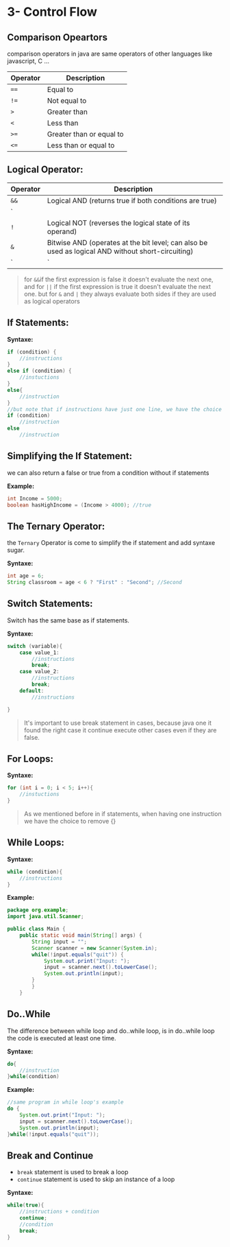 # 3- Control Flow

## Comparison Opeartors 
comparison operators in java are same operators of other languages like javascript, C ...

| Operator | Description                         |
|----------|-------------------------------------|
| `==`     | Equal to                            |
| `!=`     | Not equal to                        |
| `>`      | Greater than                        |
| `<`      | Less than                           |
| `>=`     | Greater than or equal to            |
| `<=`     | Less than or equal to               |

## Logical Operator:

| Operator | Description                                      |
|----------|--------------------------------------------------|
| `&&`     | Logical AND (returns true if both conditions are true) |
| `||`     | Logical OR (returns true if at least one condition is true) |
| `!`      | Logical NOT (reverses the logical state of its operand) |
| `&`      | Bitwise AND (operates at the bit level; can also be used as logical AND without short-circuiting) |
| `|`      | Bitwise OR (operates at the bit level; can also be used as logical OR without short-circuiting) |

> for `&&`if the first expression is false it doesn't evaluate the next one, and for `||` if the first expression is true it doesn't evaluate the next one.
> but for `&` and `|` they always evaluate both sides if they are used as logical operators

## If Statements:

**Syntaxe:**
```java
if (condition) {
    //instructions
}
else if (condition) {
    //instuctions
}
else{
    //instruction
}
//but note that if instructions have just one line, we have the choice the not set the curley braces
if (condition)
    //instruction
else 
    //instruction
```
## Simplifying the If Statement:

we can also return a false or true from a condition without if statements

**Example:**
```java
int Income = 5000;
boolean hasHighIncome = (Income > 4000); //true
```

## The Ternary Operator:
the `Ternary` Operator is come to simplify the if statement and add syntaxe sugar.

**Syntaxe:**
```java
int age = 6;
String classroom = age < 6 ? "First" : "Second"; //Second 
```
## Switch Statements:
Switch has the same base as if statements.

**Syntaxe:**

```java
switch (variable){
    case value_1:
        //instructions
        break;
    case value_2:
        //instructions
        break;
    default:
        //instructions

}
```
> It's important to use break statement in cases, because java one it found the right case it continue execute other cases even if they are false.

## For Loops:

**Syntaxe:**

```java
for (int i = 0; i < 5; i++){
    //instuctions
}
```

> As we mentioned before in if statements, when having one instruction we have the choice to remove {}


## While Loops:

**Syntaxe:**

```java
while (condition){
    //instructions
}
```
**Example:**

```java
package org.example;
import java.util.Scanner;

public class Main {
    public static void main(String[] args) {
        String input = "";
        Scanner scanner = new Scanner(System.in);
        while(!input.equals("quit")) {
            System.out.print("Input: ");
            input = scanner.next().toLowerCase();
            System.out.println(input);
        }
        }
    }

```
## Do..While

The difference between while loop and do..while loop, is in do..while loop the code is executed at least one time.

**Syntaxe:**

```java
do{
    //instruction
}while(condition)
```

**Example:**

```java
//same program in while loop's example
do {
    System.out.print("Input: ");
    input = scanner.next().toLowerCase();
    System.out.println(input);
}while(!input.equals("quit"));
```
## Break and Continue
- `break` statement is used to break a loop 
- `continue` statement is used to skip an instance of a loop

**Syntaxe:**

```java
while(true){
    //instructions + condition
    continue;
    //condition
    break;
}
```
